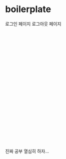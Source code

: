 # boilerplate

로그인 페이지 로그아웃 페이지


<br>

<br>
<br>
<br>
<br>
<br>
<br>
<br>
<br>
<br>
<br>
<br>
<br>
<br>
<br>
<br>
<br>
<br>
<br>
<br>
<br>

진짜 공부 열심히 하자...
